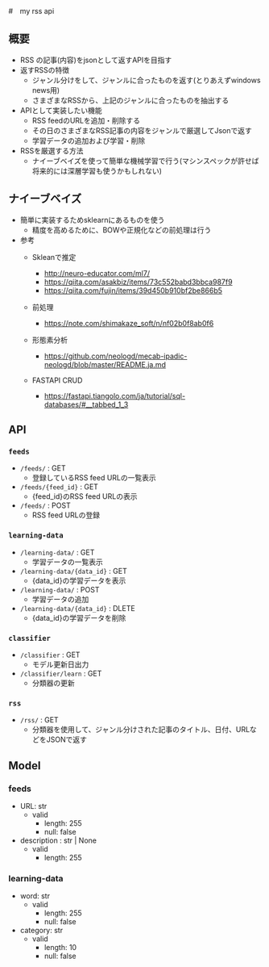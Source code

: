 #　my rss api
## 概要
- RSS の記事(内容)をjsonとして返すAPIを目指す
- 返すRSSの特徴
    - ジャンル分けをして、ジャンルに合ったものを返す(とりあえずwindows news用)
    - さまざまなRSSから、上記のジャンルに合ったものを抽出する
- APIとして実装したい機能
  - RSS feedのURLを追加・削除する
  - その日のさまざまなRSS記事の内容をジャンルで厳選してJsonで返す
  - 学習データの追加および学習・削除
- RSSを厳選する方法
  - ナイーブベイズを使って簡単な機械学習で行う(マシンスペックが許せば将来的には深層学習も使うかもしれない)
## ナイーブベイズ
- 簡単に実装するためsklearnにあるものを使う
  - 精度を高めるために、BOWや正規化などの前処理は行う
- 参考
  - Skleanで推定
    - http://neuro-educator.com/ml7/
    - https://qiita.com/asakbiz/items/73c552babd3bbca987f9
    - https://qiita.com/fujin/items/39d450b910bf2be866b5
  - 前処理
    - https://note.com/shimakaze_soft/n/nf02b0f8ab0f6
  - 形態素分析
    - https://github.com/neologd/mecab-ipadic-neologd/blob/master/README.ja.md

  - FASTAPI CRUD
    - https://fastapi.tiangolo.com/ja/tutorial/sql-databases/#__tabbed_1_3

## API
### `feeds`
- `/feeds/` : GET
  - 登録しているRSS feed URLの一覧表示
- `/feeds/{feed_id}` : GET
  - {feed_id}のRSS feed URLの表示
- `/feeds/` : POST
  - RSS feed URLの登録

### `learning-data`
- `/learning-data/` : GET
  - 学習データの一覧表示
- `/learning-data/{data_id}` : GET
  - {data_id}の学習データを表示
- `/learning-data/` : POST
  - 学習データの追加
- `/learning-data/{data_id}` : DLETE
  - {data_id}の学習データを削除

### `classifier`
- `/classifier` : GET
  - モデル更新日出力
- `/classifier/learn` : GET
  - 分類器の更新

### `rss`
- `/rss/` : GET
  - 分類器を使用して、ジャンル分けされた記事のタイトル、日付、URLなどをJSONで返す

## Model
### feeds
- URL: str
  - valid
    - length: 255
    - null: false
- description : str | None
  - valid
    - length: 255
### learning-data
- word: str
  - valid
    - length: 255
    - null: false
- category: str
  - valid
    - length: 10
    - null: false
